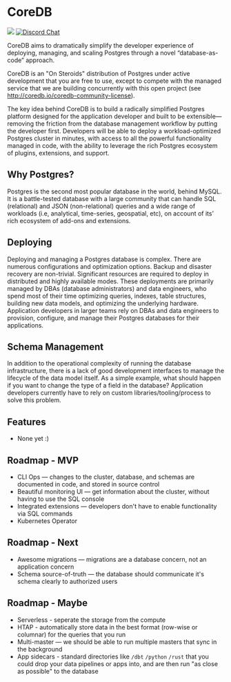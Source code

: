 # CoreDB

[![](https://shields.io/endpoint?url=https://ossrank.com/shield/2103)](https://ossrank.com/p/2103)
[![Discord Chat](https://img.shields.io/discord/1060568981725003789?label=Discord)][Discord]

CoreDB aims to dramatically simplify the developer experience of deploying, managing, and scaling 
Postgres through a novel “database-as-code” approach.

CoreDB is an "On Steroids" distribution of Postgres under active development that you are free to use,
except to compete with the managed service that we are building concurrently with this open project
(see http://coredb.io/coredb-community-license).

The key idea behind CoreDB is to build a radically simplified Postgres platform designed for the 
application developer and built to be extensible—removing the friction from the database management 
workflow by putting the developer first. Developers will be able to deploy a workload-optimized 
Postgres cluster in minutes, with access to all the powerful functionality managed in code, with 
the ability to leverage the rich Postgres ecosystem of plugins, extensions, and support.


## Why Postgres?

Postgres is the second most popular database in the world, behind MySQL. It is a battle-tested database 
with a large community that can handle SQL (relational) and JSON (non-relational) queries and a wide 
range of workloads (i.e, analytical, time-series, geospatial, etc), on account of its’ rich ecosystem 
of add-ons and extensions.

## Deploying

Deploying and managing a Postgres database is complex. There are numerous configurations and optimization 
options. Backup and disaster recovery are non-trivial. Significant resources are required to deploy in 
distributed and highly available modes. These deployments are primarily managed by DBAs (database 
administrators) and data engineers, who spend most of their time optimizing queries, indexes, table 
structures, building new data models, and optimizing the underlying hardware. Application developers 
in larger teams rely on DBAs and data engineers to provision, configure, and manage their Postgres 
databases for their applications.

## Schema Management

In addition to the operational complexity of running the database infrastructure, there is a lack of 
good development interfaces to manage the lifecycle of the data model itself. As a simple example, 
what should happen if you want to change the type of a field in the database? Application developers 
currently have to rely on custom libraries/tooling/process to solve this problem.

## Features

* None yet :)

## Roadmap - MVP

* CLI Ops — changes to the cluster, database, and schemas are documented in code, and stored in source control
* Beautiful monitoring UI — get information about the cluster, without having to use the SQL console
* Integrated extensions — developers don't have to enable functionality via SQL commands
* Kubernetes Operator

## Roadmap - Next

* Awesome migrations — migrations are a database concern, not an application concern
* Schema source-of-truth — the database should communicate it's schema clearly to authorized users

## Roadmap - Maybe

* Serverless - seperate the storage from the compute
* HTAP - automatically store data in the best format (row-wise or columnar) for the queries that you run
* Multi-master — we should be able to run multiple masters that sync in the background
* App sidecars - standard directories like `/dbt` `/python` `/rust` that you could drop your data pipelines or apps into, and are then run "as close as possible" to the database

[Discord]: https://discord.gg/HjuMB3JX
